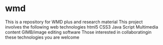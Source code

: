 # wmd
This is a repository for WMD plus and research material
This project involves the following web technologies
html5 
CSS3
Java Script
Multimedia content
GIMB/image editing software
Those interested in collaboratingin these technologies you are welcome
